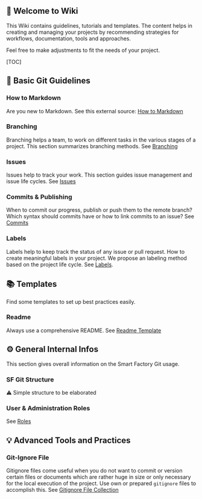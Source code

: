 ## 📜 Welcome to Wiki

This Wiki contains guidelines, tutorials and templates. 
The content helps in creating and managing your projects by recommending strategies for workflows, documentation, tools and approaches.

Feel free to make adjustments to fit the needs of your project.

[TOC]

## 📖 Basic Git Guidelines 

### How to Markdown

Are you new to Markdown. 
See this external source: [How to Markdown](https://www.markdownguide.org/basic-syntax/)

### Branching

Branching helps a team, to work on different tasks in the various stages of a project. This section summarizes branching methods. See [Branching](branching.md)

### Issues

Issues help to track your work. This section guides issue management and issue life cycles. See [Issues](issues.md)

### Commits & Publishing

When to commit our progress, publish or push them to the remote branch? Which syntax should commits have or how to link commits to an issue? See [Commits](commits.md)

### Labels

Labels help to keep track the status of any issue or pull request. How to create meaningful labels in your project. We propose an labeling method based on the project life cycle. See [Labels](labels.md).  

## 📚 Templates

Find some templates to set up best practices easily.

### Readme

Always use a comprehensive README. See [Readme Template](template_readme.md)

## ⚙️ General Internal Infos <a name = "general_infos"></a> 

This section gives overall information on the Smart Factory Git usage.
 
### SF Git Structure
⚠️ Simple structure to be elaborated 

### User & Administration Roles
See [Roles](rollen.md)

## 💡 Advanced Tools and Practices

### Git-Ignore File
Gitignore files come useful when you do not want to commit or version certain files or documents which are rather huge in size or only necessary for the local execution of the project. Use own or prepared `gitignore` files to accomplish this. See [Gitignore File Collection](https://github.com/github/gitignore)
